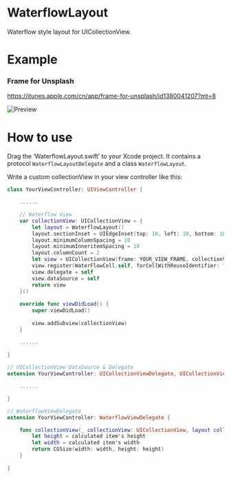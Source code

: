 # WaterflowLayout
Waterflow style layout for UICollectionView.
# Example
### Frame for Unsplash
https://itunes.apple.com/cn/app/frame-for-unsplash/id1380041207?mt=8

![Preview](https://github.com/JinyaX/WaterflowLayout/blob/master/preview.gif)

# How to use
Drag the ‘WaterflowLayout.swift’ to your Xcode project. It contains a protocol `WaterflowLayoutDelegate` and a class `WaterflowLayout`.

Write a custom collectionView in your view controller like this:
```swift
class YourViewController: UIViewController {

    ......

    // Waterflow View
    var collectionView: UICollectionView = {
        let layout = WaterflowLayout()
        layout.sectionInset = UIEdgeInset(top: 10, left: 10, bottom: 10, right: 10)
        layout.minimumColumnSpacing = 10
        layout.minimumInneritemSpacing = 10
        layout.columnCount = 2
        let view = UICollectionView(frame: YOUR_VIEW_FRAME, collectionViewLayout: layout)
        view.register(WaterFlowCell.self, forCellWithReuseIdentifier: "CELl_REUSE_ID")
        view.delegate = self
        view.dataSource = self
        return view
    }()
    
    override func viewDidLoad() {
        super.viewDidLoad()
        
        view.addSubview(collectionView)
    }

    ......
    
}

// UICollectionView DataSource & Delegate
extension YourViewController: UICollectionViewDelegate, UICollectionViewDataSource {

    ......

}

// WaterflowViewDelegate
extension YourViewController: WaterflowViewDelegate {

    func collectionView(_ collectionView: UICollectionView, layout collectionViewLayout: UICollectionViewLayout, sizeForItemAtIndexPath indexPath: IndexPath) -> CGSize {
        let height = calculated item's height
        let width = calculated item's width
        return CGSize(width: width, height: height)
    }
    
}
```
